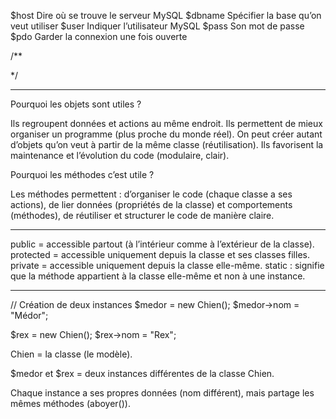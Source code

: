 $host	Dire où se trouve le serveur MySQL
$dbname	Spécifier la base qu’on veut utiliser
$user	Indiquer l’utilisateur MySQL
$pass	Son mot de passe
$pdo	Garder la connexion une fois ouverte

/**

*/

--------------------------------------------------------------------------

Pourquoi les objets sont utiles ?

Ils regroupent données et actions au même endroit.
Ils permettent de mieux organiser un programme (plus proche du monde réel).
On peut créer autant d’objets qu’on veut à partir de la même classe (réutilisation).
Ils favorisent la maintenance et l’évolution du code (modulaire, clair).

Pourquoi les méthodes c’est utile ?

Les méthodes permettent :
d’organiser le code (chaque classe a ses actions),
de lier données (propriétés de la classe) et comportements (méthodes),
de réutiliser et structurer le code de manière claire.

--------------------------------------------------------------------------

public = accessible partout (à l’intérieur comme à l’extérieur de la classe).
protected = accessible uniquement depuis la classe et ses classes filles.
private = accessible uniquement depuis la classe elle-même.
static : signifie que la méthode appartient à la classe elle-même et non à une instance.

--------------------------------------------------------------------------

// Création de deux instances
$medor = new Chien();
$medor->nom = "Médor";

$rex = new Chien();
$rex->nom = "Rex";

Chien = la classe (le modèle).

$medor et $rex = deux instances différentes de la classe Chien.

Chaque instance a ses propres données (nom différent), mais partage les mêmes méthodes (aboyer()).